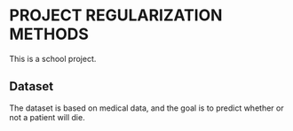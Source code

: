 # PROJECT REGULARIZATION METHODS

This is a school project.

## Dataset

The dataset is based on medical data, and the goal is to predict whether or not a patient will die.